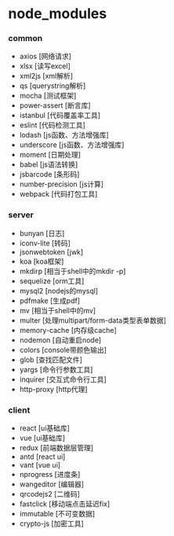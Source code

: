 # node_modules
### common
- axios [网络请求]
- xlsx [读写excel]
- xml2js [xml解析]
- qs [querystring解析]
- mocha [测试框架]
- power-assert [断言库]
- istanbul [代码覆盖率工具]
- eslint [代码检测工具]
- lodash [js函数、方法增强库]
- underscore [js函数、方法增强库]
- moment [日期处理]
- babel [js语法转换]
- jsbarcode [条形码]
- number-precision [js计算]
- webpack [代码打包工具]
### server
- bunyan [日志]
- iconv-lite [转码]
- jsonwebtoken [jwk]
- koa [koa框架]
- mkdirp [相当于shell中的mkdir -p] 
- sequelize [orm工具]
- mysql2 [nodejs的mysql]
- pdfmake [生成pdf]
- mv [相当于shell中的mv]
- multer [处理multipart/form-data类型表单数据]
- memory-cache [内存级cache]
- nodemon [自动重启node]
- colors [console带颜色输出]
- glob [查找匹配文件]
- yargs [命令行参数工具]
- inquirer [交互式命令行工具]
- http-proxy [http代理]
### client
- react [ui基础库]
- vue [ui基础库]
- redux [前端数据层管理]
- antd [react ui]
- vant [vue ui]
- nprogress [进度条]
- wangeditor [编辑器]
- qrcodejs2 [二维码]
- fastclick [移动端点击延迟fix]
- immutable [不可变数据]
- crypto-js [加密工具]
